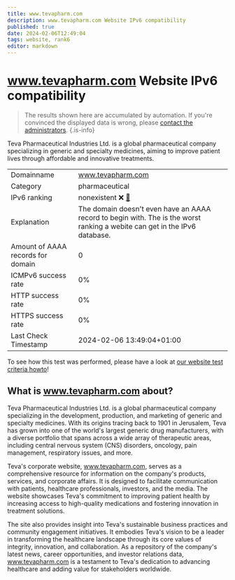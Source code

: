 ```yaml
---
title: www.tevapharm.com
description: www.tevapharm.com Website IPv6 compatibility
published: true
date: 2024-02-06T12:49:04
tags: website, rank6
editor: markdown
---
```


# www.tevapharm.com Website IPv6 compatibility

> The results shown here are accumulated by automation. If you're convinced the displayed data is wrong, please [contact the administrators](/howto/chat). 
{.is-info}

Teva Pharmaceutical Industries Ltd. is a global pharmaceutical company specializing in generic and specialty medicines, aiming to improve patient lives through affordable and innovative treatments.


|   |   |
| - | - |
| Domainname | www.tevapharm.com
| Category | pharmaceutical |
| IPv6 ranking | nonexistent :x: [🔗](/howto/ranking) |
| Explanation | The domain doesn't even have an AAAA record to begin with. The is the worst ranking a webite can get in the IPv6 database. |
| Amount of AAAA records for domain | 0 |
| ICMPv6 success rate | 0%|
| HTTP success rate | 0% |
| HTTPS success rate | 0% |
| Last Check Timestamp | 2024-02-06 13:49:04+01:00 |

To see how this test was performed, please have a look at [our website test criteria howto](/howto/testcriteria/website)!


## What is www.tevapharm.com about?
Teva Pharmaceutical Industries Ltd. is a global pharmaceutical company specializing in the development, production, and marketing of generic and specialty medicines. With its origins tracing back to 1901 in Jerusalem, Teva has grown into one of the world's largest generic drug manufacturers, with a diverse portfolio that spans across a wide array of therapeutic areas, including central nervous system (CNS) disorders, oncology, pain management, respiratory issues, and more.

Teva's corporate website, www.tevapharm.com, serves as a comprehensive resource for information on the company's products, services, and corporate affairs. It is designed to facilitate communication with patients, healthcare professionals, investors, and the media. The website showcases Teva's commitment to improving patient health by increasing access to high-quality medications and fostering innovation in treatment solutions.

The site also provides insight into Teva's sustainable business practices and community engagement initiatives. It embodies Teva's vision to be a leader in transforming the healthcare landscape through its core values of integrity, innovation, and collaboration. As a repository of the company's latest news, career opportunities, and investor relations data, www.tevapharm.com is a testament to Teva's dedication to advancing healthcare and adding value for stakeholders worldwide.


